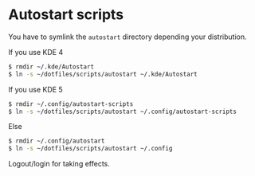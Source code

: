 # Autostart scripts

You have to symlink the `autostart` directory depending your distribution.

If you use KDE 4  
```bash
$ rmdir ~/.kde/Autostart
$ ln -s ~/dotfiles/scripts/autostart ~/.kde/Autostart
```
If you use KDE 5
```bash
$ rmdir ~/.config/autostart-scripts
$ ln -s ~/dotfiles/scripts/autostart ~/.config/autostart-scripts
```
Else
```bash
$ rmdir ~/.config/autostart
$ ln -s ~/dotfiles/scripts/autostart ~/.config
```
Logout/login for taking effects.